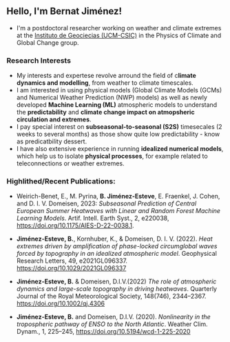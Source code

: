 ## Hello, I'm Bernat Jiménez!

- I'm a postdoctoral researcher working on weather and climate extremes at the [Instituto de Geociecias (UCM-CSIC)](https://igeo.ucm-csic.es/) in the Physics of Climate and Global Change group.

### Research Interests
- My interests and expertese revolve arround the field of c**limate dynamics and modelling**, from weather to climate timescales. 
- I am interested in using physical models (Global Climate Models (GCMs) and Numerical Weather Prediction (NWP) models) as well as newly developed **Machine Learning (ML)** atmospheric models to understand the **predictability** and **climate change impact on atmopsheric circulation and extremes**.
- I pay special interest on **subseasonal-to-seasonal (S2S)** timesecales (2 weeks to several months) as those show quite low predictability - know as predicatbility dessert.
- I have also extensive experience in running **idealized numerical models**, which help us to isolate **physical processes**, for example related to teleconnections or weather extremes.

### Highlithed/Recent Publications:

- Weirich-Benet, E., M. Pyrina, **B. Jiménez-Esteve**, E. Fraenkel, J. Cohen, and D. I. V. Domeisen, 2023: *Subseasonal Prediction of Central European Summer Heatwaves with Linear and Random Forest Machine Learning Models*. Artif. Intell. Earth Syst., 2, e220038, https://doi.org/10.1175/AIES-D-22-0038.1.

- **Jiménez-Esteve, B.**, Kornhuber, K., & Domeisen, D. I. V. (2022). *Heat extremes driven by amplification of phase-locked circumglobal waves forced by topography in an idealized atmospheric model*. Geophysical Research Letters, 49, e2021GL096337. https://doi.org/10.1029/2021GL096337

- **Jiménez-Esteve, B.** & Domeisen, D.I.V.(2022) *The role of atmospheric dynamics and large-scale topography in driving heatwaves*. Quarterly Journal of the Royal Meteorological Society, 148(746), 2344–2367. https://doi.org/10.1002/qj.4306

-  **Jiménez-Esteve, B.** and Domeisen, D.I.V. (2020). *Nonlinearity in the tropospheric pathway of ENSO to the North Atlantic*. Weather Clim. Dynam., 1, 225–245, https://doi.org/10.5194/wcd-1-225-2020

